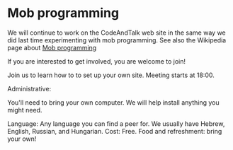 # Mob programming

We will continue to work on the CodeAndTalk web site in the same way we did last time experimenting with mob programming. See also the Wikipedia page about [Mob programming](https://en.wikipedia.org/wiki/Mob_programming)

If you are interested to get involved, you are welcome to join!

Join us to learn how to to set up your own site.
Meeting starts at 18:00.

Administrative:

You'll need to bring your own computer. We will help install anything you might need.

Language: Any language you can find a peer for. We usually have Hebrew, English, Russian, and Hungarian.
Cost: Free.
Food and refreshment: bring your own!


